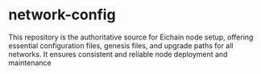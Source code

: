 # network-config
This repository is the authoritative source for Eichain node setup, offering essential configuration files, genesis files, and upgrade paths for all networks. It ensures consistent and reliable node deployment and maintenance
